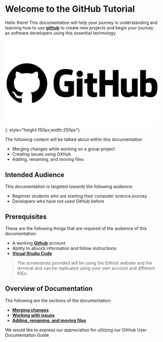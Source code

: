 # Welcome to the GitHub Tutorial

Hello there! This documentation will help your journey in understanding and learning how to use [**github**](https://github.com/) to create new projects and begin your journey as software developers using this essential technology.

![Github](/assets/images/github-logo.png){: style="height:150px;width:250px"}

The following content will be talked about within this documentation

- Merging changes while working on a group project
- Creating issues using GitHub
- Adding, renaming, and moving files

## Intended Audience

This documentation is targeted towards the following audience:
- Beginner students who are starting their computer science journey
- Developers who have not used GitHub before

## Prerequisites

These are the following things that are required of the audience of this documentation:
- A working [**Github**](https://github.com/login) account
- Ability to absorb information and follow instructions
- [**Visual Studio Code**](https://code.visualstudio.com/download)

> The screenshots provided will be using the GitHub website and the terminal and can be replicated using your own account and different IDEs.

## Overview of Documentation

The following are the sections of the documentation:

- **[Merging changes](task1/#)**
- **[Working with issues](issues.md)**
- **[Adding, renaming, and moving files](AddingRenaming.md)**



We would like to express our appreciation for utilizing our GitHub User Documentation Guide 